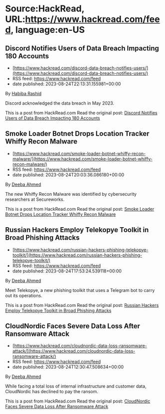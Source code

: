 # Source:HackRead, URL:https://www.hackread.com/feed, language:en-US

## Discord Notifies Users of Data Breach Impacting 180 Accounts
 - [https://www.hackread.com/discord-data-breach-notifies-users/](https://www.hackread.com/discord-data-breach-notifies-users/)
 - RSS feed: https://www.hackread.com/feed
 - date published: 2023-08-24T22:13:31.155981+00:00

<p>By <a href="https://www.hackread.com/author/habiba/" rel="nofollow">Habiba Rashid</a></p>
<p>Discord acknowledged the data breach in May 2023.</p>
<p>This is a post from HackRead.com Read the original post: <a href="https://www.hackread.com/discord-data-breach-notifies-users/" rel="nofollow">Discord Notifies Users of Data Breach Impacting 180 Accounts</a></p>

## Smoke Loader Botnet Drops Location Tracker Whiffy Recon Malware
 - [https://www.hackread.com/smoke-loader-botnet-whiffy-recon-malware/](https://www.hackread.com/smoke-loader-botnet-whiffy-recon-malware/)
 - RSS feed: https://www.hackread.com/feed
 - date published: 2023-08-24T20:03:36.086180+00:00

<p>By <a href="https://www.hackread.com/author/deeba/" rel="nofollow">Deeba Ahmed</a></p>
<p>The new Whiffy Recon Malware was identified by cybersecurity researchers at Secureworks.</p>
<p>This is a post from HackRead.com Read the original post: <a href="https://www.hackread.com/smoke-loader-botnet-whiffy-recon-malware/" rel="nofollow">Smoke Loader Botnet Drops Location Tracker Whiffy Recon Malware</a></p>

## Russian Hackers Employ Telekopye Toolkit in Broad Phishing Attacks
 - [https://www.hackread.com/russian-hackers-phishing-telekopye-toolkit/](https://www.hackread.com/russian-hackers-phishing-telekopye-toolkit/)
 - RSS feed: https://www.hackread.com/feed
 - date published: 2023-08-24T17:53:24.539118+00:00

<p>By <a href="https://www.hackread.com/author/deeba/" rel="nofollow">Deeba Ahmed</a></p>
<p>Meet Telekopye, a new phishing toolkit that uses a Telegram bot to carry out its operations.</p>
<p>This is a post from HackRead.com Read the original post: <a href="https://www.hackread.com/russian-hackers-phishing-telekopye-toolkit/" rel="nofollow">Russian Hackers Employ Telekopye Toolkit in Broad Phishing Attacks</a></p>

## CloudNordic Faces Severe Data Loss After Ransomware Attack
 - [https://www.hackread.com/cloudnordic-data-loss-ransomware-attack/](https://www.hackread.com/cloudnordic-data-loss-ransomware-attack/)
 - RSS feed: https://www.hackread.com/feed
 - date published: 2023-08-24T12:30:47.508634+00:00

<p>By <a href="https://www.hackread.com/author/deeba/" rel="nofollow">Deeba Ahmed</a></p>
<p>While facing a total loss of internal infrastructure and customer data, CloudNordic has declined to pay the ransom.</p>
<p>This is a post from HackRead.com Read the original post: <a href="https://www.hackread.com/cloudnordic-data-loss-ransomware-attack/" rel="nofollow">CloudNordic Faces Severe Data Loss After Ransomware Attack</a></p>

